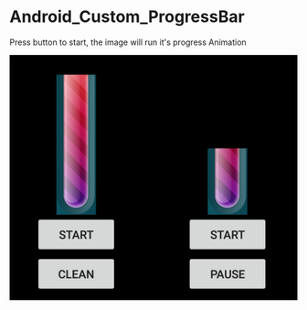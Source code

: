 # Android_Custom_ProgressBar

Press button to start, the image will run it's progress Animation

![alt tag](https://github.com/rhodonite/Android_Custom_ProgressBar/blob/master/ScreenShot/Screenshot.png)
